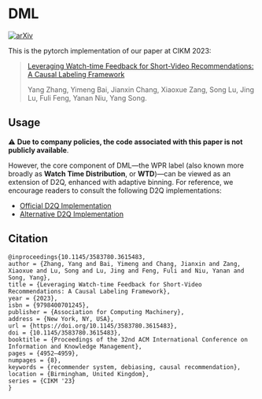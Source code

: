 # DML
[![arXiv](https://img.shields.io/badge/arXiv-2306.17426-red.svg)](https://arxiv.org/abs/2306.17426)

This is the pytorch implementation of our paper at CIKM 2023:
> [Leveraging Watch-time Feedback for Short-Video Recommendations: A Causal Labeling Framework](https://arxiv.org/abs/2306.17426)
> 
> Yang Zhang, Yimeng Bai, Jianxin Chang, Xiaoxue Zang, Song Lu, Jing Lu, Fuli Feng, Yanan Niu, Yang Song.

## Usage

⚠️ **Due to company policies, the code associated with this paper is not publicly available**.

However, the core component of DML—the WPR label (also known more broadly as **Watch Time Distribution**, or **WTD**)—can be viewed as an extension of D2Q, enhanced with adaptive binning. For reference, we encourage readers to consult the following D2Q implementations:

- [Official D2Q Implementation](https://github.com/MorganSQ/Ks-D2Q)  
- [Alternative D2Q Implementation](https://github.com/hyz20/D2Co/blob/main/src/preprocessing/cal_baseline_label.py)



## Citation
```
@inproceedings{10.1145/3583780.3615483,
author = {Zhang, Yang and Bai, Yimeng and Chang, Jianxin and Zang, Xiaoxue and Lu, Song and Lu, Jing and Feng, Fuli and Niu, Yanan and Song, Yang},
title = {Leveraging Watch-time Feedback for Short-Video Recommendations: A Causal Labeling Framework},
year = {2023},
isbn = {9798400701245},
publisher = {Association for Computing Machinery},
address = {New York, NY, USA},
url = {https://doi.org/10.1145/3583780.3615483},
doi = {10.1145/3583780.3615483},
booktitle = {Proceedings of the 32nd ACM International Conference on Information and Knowledge Management},
pages = {4952–4959},
numpages = {8},
keywords = {recommender system, debiasing, causal recommendation},
location = {Birmingham, United Kingdom},
series = {CIKM '23}
}
```
